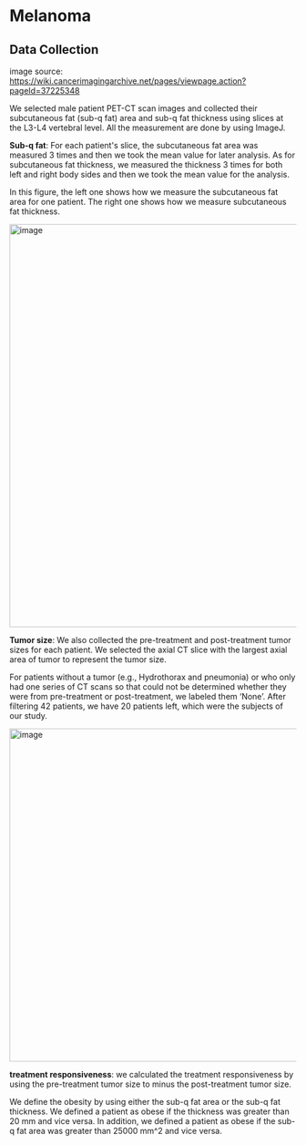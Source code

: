 # Melanoma

## Data Collection
image source: https://wiki.cancerimagingarchive.net/pages/viewpage.action?pageId=37225348 

We selected male patient PET-CT scan images and collected their subcutaneous fat (sub-q fat) area and sub-q fat thickness using slices at the L3-L4 vertebral level. All the measurement are done by using ImageJ.

**Sub-q fat**: For each patient's slice, the subcutaneous fat area was measured 3 times and then we took the mean value for later analysis. As for subcutaneous fat thickness, we measured the thickness 3 times for both left and right body sides and then we took the mean value for the analysis.

In this figure, the left one shows how we measure the subcutaneous fat area for one patient. The right one shows how we measure subcutaneous fat thickness.

<img width="708" alt="image" src="https://github.com/YuanGao00/Melanoma/assets/111895795/ff7dd858-3399-4479-82bd-a8e3a06ea675">

**Tumor size**: We also collected the pre-treatment and post-treatment tumor sizes for each patient. We selected the axial CT slice with the largest axial area of tumor to represent the tumor size.

For patients without a tumor (e.g., Hydrothorax and pneumonia) or who only had one series of CT scans so that could not be determined whether they were from pre-treatment or post-treatment, we labeled them ‘None’. After filtering 42 patients, we have 20 patients left, which were the subjects of our study.

<img width="585" alt="image" src="https://github.com/YuanGao00/Melanoma/assets/111895795/ba9ecaa0-888c-4a2c-a392-68354e865893">

**treatment responsiveness**: we calculated the treatment responsiveness by using the pre-treatment tumor size to minus the post-treatment tumor size.

We define the obesity by using either the sub-q fat area or the sub-q fat thickness. We defined a patient as obese if the thickness was greater than 20 mm and vice versa. In addition, we defined a patient as obese if the sub-q fat area was greater than 25000 mm^2 and vice versa.

